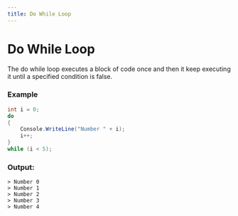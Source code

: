 ```yaml
---
title: Do While Loop
---
```


# Do While Loop

The do while loop executes a block of code once and then it keep executing it until a specified condition is false.

### Example
```csharp
int i = 0;
do
{
    Console.WriteLine("Number " + i);
    i++;
}
while (i < 5);
```

### Output:
```
> Number 0
> Number 1
> Number 2
> Number 3
> Number 4
```
